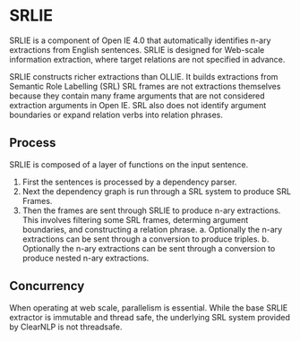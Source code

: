 SRLIE
=====
SRLIE is a component of Open IE 4.0 that automatically identifies n-ary extractions from English sentences.
SRLIE is designed for Web-scale information extraction, where target relations are not specified in advance.

SRLIE constructs richer extractions than OLLIE.  It builds extractions from Semantic Role Labelling (SRL)
SRL frames are not extractions themselves because they contain many frame arguments that are not considered
extraction arguments in Open IE.  SRL also does not identify argument boundaries or expand relation verbs
into relation phrases.

## Process

SRLIE is composed of a layer of functions on the input sentence.

1.  First the sentences is processed by a dependency parser.
1.  Next the dependency graph is run through a SRL system to produce SRL Frames.
2.  Then the frames are sent through SRLIE to produce n-ary extractions.  This involves filtering some SRL frames, determing argument boundaries, and constructing a relation phrase.
  a.  Optionally the n-ary extractions can be sent through a conversion to produce triples.
  b.  Optionally the n-ary extractions can be sent through a conversion to produce nested n-ary extractions.

## Concurrency

When operating at web scale, parallelism is essential.  While the base SRLIE extractor is immutable and
thread safe, the underlying SRL system provided by ClearNLP is not threadsafe.

